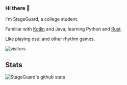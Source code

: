 ### Hi there 👋

I'm StageGuard, a college student.

Familiar with [Kotlin](http://kotlinlang.org) and Java, learning Python and [Rust](https://www.rust-lang.org).

Like playing [osu!](https://osu.ppy.sh/home) and other rhythm games.

![visitors](https://visitor-badge.glitch.me/badge?page_id=StageGuard.StageGuard)


## Stats

![StageGuard's github stats](https://github-readme-stats.vercel.app/api/?username=StageGuard&show_icons=true&title_color=fff&icon_color=79ff97&text_color=9f9f9f&bg_color=0D1117)
